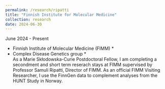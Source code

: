 ```yaml
---
permalink: /research/ripatti
title: "Finnish Institute for Molecular Medicine"
collection: research
date: 2024-06-30
---
```


June 2024 -  Present  
* Finnish Institute of Molecular Medicine (FIMM) *  
* Complex Disease Genetics group *  
As a Marie Skłodowska-Curie Postdoctoral Fellow, I am completing a secondment and short term reserach stays at FIMM supervised by Professor Samuli Ripatti, Director of FIMM. As an official FIMM Visiting Researcher, I use the FinnGen data to complement analyses from the HUNT Study in Norway.

